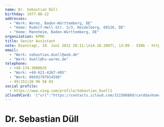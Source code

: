 ```yaml
---
name: Dr. Sebastian Düll
birthday: 1977-08-22
addresses:
  - "Work: Worms, Baden-Württemberg, DE"
  - "Home: Rudolf-Hell-Str. 3/3, Heidelberg, 69126, DE"
  - "Home: Mannheim, Baden-Württemberg, DE"
organization: KPMG
title: Senior Assistant
note: Dienstag\, 19. Juni 2012 20:11:\n14.10.2007\, 13:09 - XING - http://www.xing.com\n------------------------------------------------------------------\n14.10.2007\, 13:09 - XING - http://www.xing.com
email:
  - "Work: sebastian.duell@web.de"
  - "Work: duell@hs-worms.de"
telephone:
  - +49-174-3000635
  - "Work: +49-621-4267-405"
  - "Work: 00491797914598"
  - 49|151|26 96 58 03
social profile:
  - https://www.xing.com/profile/Sebastian_Duell2
iCloudVCard: '{"url":"https://contacts.icloud.com/311500889/carddavhome/card/MGIwNjZjODYtZmU1YS00YzkwLTg5MzAtZmYwMDQwYmFjZWQz.vcf","etag":"\"kmfhbpxx\"","data":"BEGIN:VCARD\r\nVERSION:3.0\r\nFN:\r\nN:Düll;Sebastian;;Dr.;\r\nUID:0b066c86-fe5a-4c90-8930-ff0040baced3\r\nBDAY;VALUE=date:1977-08-22\r\nADR;TYPE=WORK:;;;Worms;Baden-Württemberg;;DE;\r\nADR;TYPE=HOME:;;Rudolf-Hell-Str. 3/3;Heidelberg;;69126;DE;\r\nADR;TYPE=HOME:;;;Mannheim;Baden-Württemberg;;DE;\r\nWP1.X-ABLABEL:Home\r\nWP2.X-ABLABEL:Work\r\nitem0.X-ABLABEL:xing\r\nPRODID:ez-vcard 0.9.13-fc\r\nREV:2025-04-03T22:08:49Z\r\nORG:KPMG;\r\nTITLE:Senior Assistant\r\nNOTE:Dienstag\\, 19. Juni 2012 20:11:\\n14.10.2007\\, 13:09 - XING - http://ww\r\n w.xing.com\\n---------------------------------------------------------------\r\n ---\\n14.10.2007\\, 13:09 - XING - http://www.xing.com\r\nEMAIL;TYPE=WORK:sebastian.duell@web.de\r\nEMAIL;TYPE=WORK:duell@hs-worms.de\r\nPHOTO;VALUE=uri:https://gateway.icloud.com/contacts/311500889/ck/card/1d5fe\r\n 8e0e3c267981322ff6d178d235f\r\nTEL;TYPE=CELL:+49-174-3000635\r\nTEL;TYPE=WORK:+49-621-4267-405\r\nTEL;TYPE=WORK:00491797914598\r\nTEL:49|151|26 96 58 03\r\nitem0.X-SOCIALPROFILE;X-USER=Sebastian_Duell2:https://www.xing.com/profile/\r\n Sebastian_Duell2\r\nEND:VCARD"}'
---
```

# Dr. Sebastian Düll